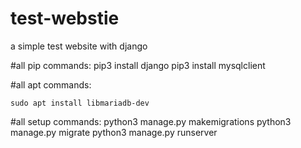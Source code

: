 # test-webstie
a simple test website with django

#all pip commands:
pip3 install django
pip3 install mysqlclient

#all apt commands:
```shell
sudo apt install libmariadb-dev
```
#all setup commands:
python3 manage.py makemigrations
python3 manage.py migrate
python3 manage.py runserver
